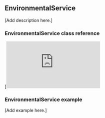 ## EnvironmentalService

[Add description here.]

### EnvironmentalService class reference

[![View code](https://os.mbed.com/docs/development/mbed-os-api-doxy/class_environmental_service.html)

### EnvironmentalService example

[Add example here.]
